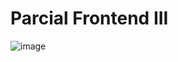 # Parcial Frontend III

![image](https://github.com/user-attachments/assets/294019ea-384a-4292-b5b3-65aa7c9a5037)
